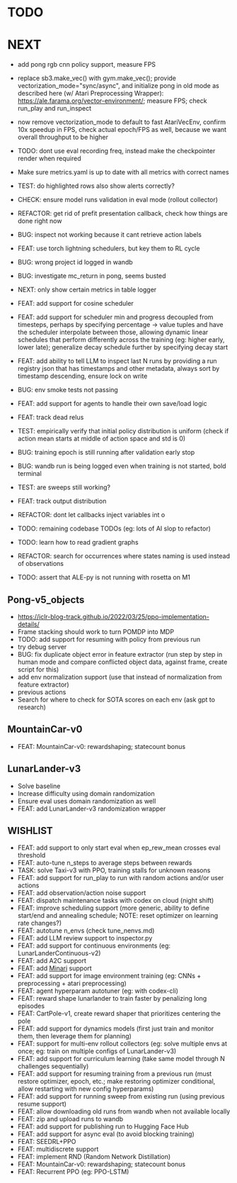 # TODO

# NEXT

- add pong rgb cnn policy support, measure FPS
- replace sb3.make_vec() with gym.make_vec(); provide vectorization_mode="sync/async", and initialize pong in old mode as described here (w/ Atari Preprocessing Wrapper): https://ale.farama.org/vector-environment/; measure FPS; check run_play and run_inspect
- now remove vectorization_mode to default to fast AtariVecEnv, confirm 10x speedup in FPS, check actual epoch/FPS as well, because we want overall throughput to be higher
 

 
- TODO: dont use eval recording freq, instead make the checkpointer render when required
- Make sure metrics.yaml is up to date with all metrics with correct names


- TEST: do highlighted rows also show alerts correctly?
- CHECK: ensure model runs validation in eval mode (rollout collector)
- REFACTOR: get rid of prefit presentation callback, check how things are done right now
- BUG: inspect not working because it cant retrieve action labels

- FEAT: use torch lightning schedulers, but key them to RL cycle
- BUG: wrong project id logged in wandb
- BUG: investigate mc_return in pong, seems busted
- NEXT: only show certain metrics in table logger

- FEAT: add support for cosine scheduler
- FEAT: add support for scheduler min and progress decoupled from timesteps, perhaps by specifying percentage -> value tuples and have the scheduler interpolate between those, allowing dynamic linear schedules that perform differently across the training (eg: higher early, lower late); generalize decay schedule further by specifying decay start

- FEAT: add ability to tell LLM to inspect last N runs by providing a run registry json that has timestamps and other metadata, always sort by timestamp descending, ensure lock on write
- BUG: env smoke tests not passing
- FEAT: add support for agents to handle their own save/load logic
- FEAT: track dead relus
- TEST: empirically verify that initial policy distribution is uniform (check if action mean starts at middle of action space and std is 0)
- BUG: training epoch is still running after validation early stop
- BUG: wandb run is being logged even when training is not started, bold terminal
- TEST: are sweeps still working?
- FEAT: track output distribution
- REFACTOR: dont let callbacks inject variables int o
- TODO: remaining codebase TODOs (eg: lots of AI slop to refactor)
- TODO: learn how to read gradient graphs
- REFACTOR: search for occurrences where states naming is used instead of observations
- TODO: assert that ALE-py is not running with rosetta on M1

## Pong-v5_objects

- https://iclr-blog-track.github.io/2022/03/25/ppo-implementation-details/
- Frame stacking should work to turn POMDP into MDP
- TODO: add support for resuming with policy from previous run
- try debug server
- BUG: fix duplicate object error in feature extractor (run step by step in human mode and compare conflicted object data, against frame, create script for this)
- add env normalization support (use that instead of normalization from feature extractor)
- previous actions
- Search for where to check for SOTA scores on each env (ask gpt to research)

## MountainCar-v0

- FEAT: MountainCar-v0: rewardshaping; statecount bonus

## LunarLander-v3

- Solve baseline
- Increase difficulty using domain randomization
- Ensure eval uses domain randomization as well
- FEAT: add LunarLander-v3 randomization wrapper

## WISHLIST

- FEAT: add support to only start eval when ep_rew_mean crosses eval threshold
- FEAT: auto-tune n_steps to average steps between rewards
- TASK: solve Taxi-v3 with PPO, training stalls for unknown reasons
- FEAT: add support for run_play to run with random actions and/or user actions
- FEAT: add observation/action noise support
- FEAT: dispatch maintenance tasks with codex on cloud (night shift)
- FEAT: improve scheduling support (more generic, ability to define start/end and annealing schedule; NOTE: reset optimizer on learning rate changes?)
- FEAT: autotune n_envs (check tune_nenvs.md)
- FEAT: add LLM review support to inspector.py
- FEAT: add support for continuous environments (eg: LunarLanderContinuous-v2)
- FEAT: add A2C support
- FEAT: add [Minari](https://minari.farama.org/) support
- FEAT: add support for image environment training (eg: CNNs + preprocessing + atari preprocessing)
- FEAT: agent hyperparam autotuner (eg: with codex-cli)
- FEAT: reward shape lunarlander to train faster by penalizing long episodes
- FEAT: CartPole-v1, create reward shaper that prioritizes centering the pole
- FEAT: add support for dynamics models (first just train and monitor them, then leverage them for planning)
- FEAT: support for multi-env rollout collectors (eg: solve multiple envs at once; eg: train on multiple configs of LunarLander-v3)
- FEAT: add support for curriculum learning (take same model through N challenges sequentially)
- FEAT: add support for resuming training from a previous run (must restore optimizer, epoch, etc.; make restoring optimizer conditional, allow restarting with new config hyperparams)
- FEAT: add support for running sweep from existing run (using previous resume support)
- FEAT: allow downloading old runs from wandb when not available locally
- FEAT: zip and upload runs to wandb
- FEAT: add support for publishing run to Hugging Face Hub
- FEAT: add support for async eval (to avoid blocking training)
- FEAT: SEEDRL+PPO
- FEAT: multidiscrete support
- FEAT: implement RND (Random Network Distillation)
- FEAT: MountainCar-v0: rewardshaping; statecount bonus
- FEAT: Recurrent PPO (eg: PPO-LSTM)